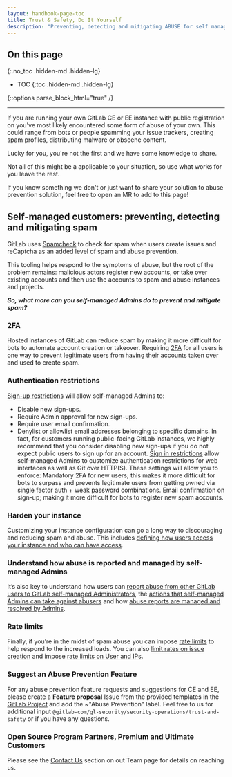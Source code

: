 ```yaml
---
layout: handbook-page-toc
title: Trust & Safety, Do It Yourself 
description: "Preventing, detecting and mitigating ABUSE for self managed customers" 
---
```


<link rel="stylesheet" type="text/css" href="/stylesheets/biztech.css" />

## On this page
{:.no_toc .hidden-md .hidden-lg}

- TOC
{:toc .hidden-md .hidden-lg}

{::options parse_block_html="true" /}

----

If you are running your own GitLab CE or EE instance with public registration on you've most likely encountered some form of abuse of your own. This could range from bots or people spamming your Issue trackers, creating spam profiles, distributing malware or obscene content.

Lucky for you, you're not the first and we have some knowledge to share. 

Not all of this might be a applicable to your situation, so use what works for you leave the rest.

If you know something we don't or just want to share your solution to abuse prevention solution, feel free to open an MR to add to this page!

## Self-managed customers: preventing, detecting and mitigating spam
GitLab uses [Spamcheck](/https://docs.gitlab.com/ee/user/admin_area/reporting/spamcheck.html) to check for spam when users create issues and reCaptcha as an added level of spam and abuse prevention. 

This tooling helps respond to the symptoms of abuse, but the root of the problem remains: malicious actors register new accounts, or take over existing accounts and then use the accounts to spam and abuse instances and projects. 

***So, what more can you self-managed Admins do to prevent and mitigate spam?***

### 2FA
Hosted instances of GitLab can reduce spam by making it more difficult for bots to automate account creation or takeover. Requiring [2FA](https://docs.gitlab.com/ee/user/profile/account/two_factor_authentication.html) for all users is one way to prevent legitimate users from having their accounts taken over and used to create spam.

### Authentication restrictions
[Sign-up restrictions](https://docs.gitlab.com/ee/user/admin_area/settings/sign_up_restrictions.html) will allow self-managed Admins to:
* Disable new sign-ups.
* Require Admin approval for new sign-ups.
* Require user email confirmation.
* Denylist or allowlist email addresses belonging to specific domains.
In fact, for customers running public-facing GitLab instances, we highly recommend that you consider disabling new sign-ups if you do not expect public users to sign up for an account.
[Sign in restrictions](https://docs.gitlab.com/ee/user/admin_area/settings/sign_in_restrictions.html) allow self-managed Admins to customize authentication restrictions for web interfaces as well as Git over HTTP(S). These settings will allow you to enforce: 
Mandatory 2FA for new users; this makes it more difficult for bots to surpass and prevents legitimate users from getting pwned via single factor auth + weak password combinations.
Email confirmation on sign-up; making it more difficult for bots to register new spam accounts. 

### Harden your instance
Customizing your instance configuration can go a long way to discouraging and reducing spam and abuse. This includes [defining how users access your instance and who can have access](/blog/2020/05/20/gitlab-instance-security-best-practices/#restricting-how-and-who). 

### Understand how abuse is reported and managed by self-managed Admins
It’s also key to understand how users can [report abuse from other GitLab users to GitLab self-managed Administrators](https://docs.gitlab.com/ee/user/report_abuse.html), the [actions that self-managed Admins can take against abusers](https://docs.gitlab.com/ee/user/report_abuse.html) and how [abuse reports are managed and resolved by Admins](https://docs.gitlab.com/ee/user/report_abuse.html). 

### Rate limits
Finally, if you’re in the midst of spam abuse you can impose [rate limits](https://docs.gitlab.com/ee/security/rate_limits.html) to help respond to the increased loads. You can also [limit rates on issue creation](https://docs.gitlab.com/ee/user/admin_area/settings/rate_limit_on_issues_creation.html) and impose [rate limits on User and IPs](https://docs.gitlab.com/ee/user/admin_area/settings/user_and_ip_rate_limits.html).

### Suggest an Abuse Prevention Feature
For any abuse prevention feature requests and suggestions for CE and EE, please create a **Feature proposal** Issue from the provided templates in the [GitLab Project](https://gitlab.com/gitlab-org/gitlab/-/issues) and add the ~"Abuse Prevention" label. Feel free to us for additional input `@gitlab-com/gl-security/security-operations/trust-and-safety` or if you have any questions.

### Open Source Program Partners, Premium and Ultimate Customers
Please see the [Contact Us](https://about.gitlab.com/handbook/security/security-operations/trustandsafety/#contact-us) section on out Team page for details on reaching us.
